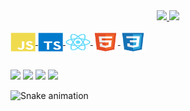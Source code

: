 

<div align="center">
  <a href="https://github.com/JnzIH">
  <img height="180em" src="https://github-readme-stats.vercel.app/api?username=JnzIH&show_icons=true&theme=dracula&include_all_commits=true&count_private=true"/>
  <img height="170em" src="https://github-readme-stats.vercel.app/api/top-langs/?username=JnzIH&layout=compact&langs_count=7&theme=dracula"/>
</div>

  <div style="display: inline_block"><br>
  <img align="center" alt="Jnz-Jnzs" height="30" width="40" src="https://raw.githubusercontent.com/devicons/devicon/master/icons/javascript/javascript-plain.svg">
  <img align="center" alt="Jnz-JnzTs" height="30" width="40" src="https://raw.githubusercontent.com/devicons/devicon/master/icons/typescript/typescript-plain.svg">
  <img align="center" alt="Jnz-JnzReact" height="30" width="40" src="https://raw.githubusercontent.com/devicons/devicon/master/icons/react/react-original.svg">
  <img align="center" alt="Jnz-JnzHTML" height="30" width="40" src="https://raw.githubusercontent.com/devicons/devicon/master/icons/html5/html5-original.svg">
  <img align="center" alt="Jnz-JnzCSS" height="30" width="40" src="https://raw.githubusercontent.com/devicons/devicon/master/icons/css3/css3-original.svg">
</div>
  
 ##
  
  <div> 
  <a href="https://www.youtube.com/channel/UC92Ppyyj_Jb3hLMJFR4MAkA" target="_blank"><img src="https://img.shields.io/badge/YouTube-FF0000?style=for-the-badge&logo=youtube&logoColor=white" target="_blank"></a>
  <a href="jnz.discloud.app target="_blank"><img src="https://img.shields.io/badge/-Instagram-%23E4405F?style=for-the-badge&logo=instagram&logoColor=white" target="_blank"></a> 
  <a href = "jnz.discloud.app"><img src="https://img.shields.io/badge/-Gmail-%23333?style=for-the-badge&logo=gmail&logoColor=white" target="_blank"></a>
  <a href="jnz.discloud.app" target="_blank"><img src="https://img.shields.io/badge/-LinkedIn-%230077B5?style=for-the-badge&logo=linkedin&logoColor=white" target="_blank"></a> 
 
 ![Snake animation](https://github.com/resolvendobug/resolvendobug/blob/output/github-contribution-grid-snake.svg)
 
</div>

